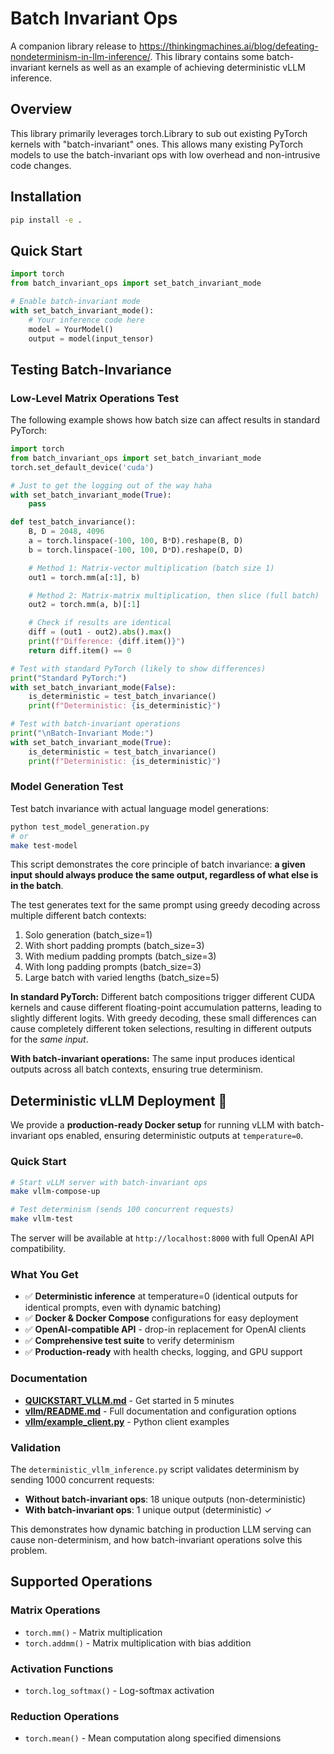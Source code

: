 # Batch Invariant Ops

A companion library release to https://thinkingmachines.ai/blog/defeating-nondeterminism-in-llm-inference/. This library contains some batch-invariant kernels as well as an example of achieving deterministic vLLM inference.

## Overview

This library primarily leverages torch.Library to sub out existing PyTorch kernels with "batch-invariant" ones. This allows many existing PyTorch models to use the batch-invariant ops with low overhead and non-intrusive code changes.

## Installation

```bash
pip install -e .
```

## Quick Start

```python
import torch
from batch_invariant_ops import set_batch_invariant_mode

# Enable batch-invariant mode
with set_batch_invariant_mode():
    # Your inference code here
    model = YourModel()
    output = model(input_tensor)
```

## Testing Batch-Invariance

### Low-Level Matrix Operations Test

The following example shows how batch size can affect results in standard PyTorch:

```python
import torch
from batch_invariant_ops import set_batch_invariant_mode
torch.set_default_device('cuda')

# Just to get the logging out of the way haha
with set_batch_invariant_mode(True):
    pass

def test_batch_invariance():
    B, D = 2048, 4096
    a = torch.linspace(-100, 100, B*D).reshape(B, D)
    b = torch.linspace(-100, 100, D*D).reshape(D, D)

    # Method 1: Matrix-vector multiplication (batch size 1)
    out1 = torch.mm(a[:1], b)

    # Method 2: Matrix-matrix multiplication, then slice (full batch)
    out2 = torch.mm(a, b)[:1]

    # Check if results are identical
    diff = (out1 - out2).abs().max()
    print(f"Difference: {diff.item()}")
    return diff.item() == 0

# Test with standard PyTorch (likely to show differences)
print("Standard PyTorch:")
with set_batch_invariant_mode(False):
    is_deterministic = test_batch_invariance()
    print(f"Deterministic: {is_deterministic}")

# Test with batch-invariant operations
print("\nBatch-Invariant Mode:")
with set_batch_invariant_mode(True):
    is_deterministic = test_batch_invariance()
    print(f"Deterministic: {is_deterministic}")

```

### Model Generation Test

Test batch invariance with actual language model generations:

```bash
python test_model_generation.py
# or
make test-model
```

This script demonstrates the core principle of batch invariance: **a given input should always produce the same output, regardless of what else is in the batch**.

The test generates text for the same prompt using greedy decoding across multiple different batch contexts:

1. Solo generation (batch_size=1)
2. With short padding prompts (batch_size=3)
3. With medium padding prompts (batch_size=3)
4. With long padding prompts (batch_size=3)
5. Large batch with varied lengths (batch_size=5)

**In standard PyTorch:** Different batch compositions trigger different CUDA kernels and cause different floating-point accumulation patterns, leading to slightly different logits. With greedy decoding, these small differences can cause completely different token selections, resulting in different outputs for the _same input_.

**With batch-invariant operations:** The same input produces identical outputs across all batch contexts, ensuring true determinism.

## Deterministic vLLM Deployment 🚀

We provide a **production-ready Docker setup** for running vLLM with batch-invariant ops enabled, ensuring deterministic outputs at `temperature=0`.

### Quick Start

```bash
# Start vLLM server with batch-invariant ops
make vllm-compose-up

# Test determinism (sends 100 concurrent requests)
make vllm-test
```

The server will be available at `http://localhost:8000` with full OpenAI API compatibility.

### What You Get

- ✅ **Deterministic inference** at temperature=0 (identical outputs for identical prompts, even with dynamic batching)
- ✅ **Docker & Docker Compose** configurations for easy deployment
- ✅ **OpenAI-compatible API** - drop-in replacement for OpenAI clients
- ✅ **Comprehensive test suite** to verify determinism
- ✅ **Production-ready** with health checks, logging, and GPU support

### Documentation

- **[QUICKSTART_VLLM.md](QUICKSTART_VLLM.md)** - Get started in 5 minutes
- **[vllm/README.md](vllm/README.md)** - Full documentation and configuration options
- **[vllm/example_client.py](vllm/example_client.py)** - Python client examples

### Validation

The `deterministic_vllm_inference.py` script validates determinism by sending 1000 concurrent requests:

- **Without batch-invariant ops**: 18 unique outputs (non-deterministic)
- **With batch-invariant ops**: 1 unique output (deterministic) ✓

This demonstrates how dynamic batching in production LLM serving can cause non-determinism, and how batch-invariant operations solve this problem.

## Supported Operations

### Matrix Operations

- `torch.mm()` - Matrix multiplication
- `torch.addmm()` - Matrix multiplication with bias addition

### Activation Functions

- `torch.log_softmax()` - Log-softmax activation

### Reduction Operations

- `torch.mean()` - Mean computation along specified dimensions

